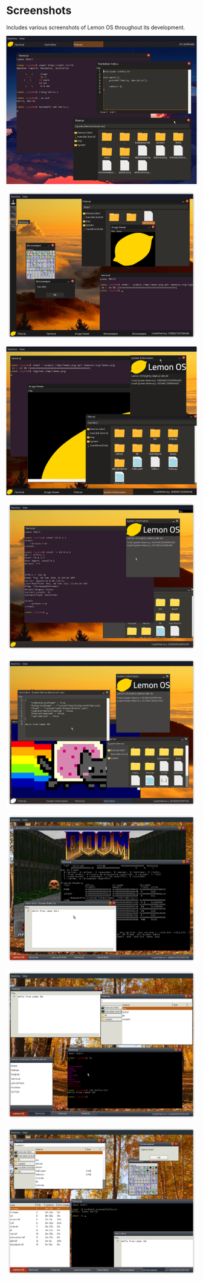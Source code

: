 # Screenshots

Includes various screenshots of Lemon OS throughout its development. 

![](image8.png)

![](image7.png)

![](image6.png)

![](image5.png)

![](image4.png)

![](image3.png)

![](image2.png)

![](image.png)

